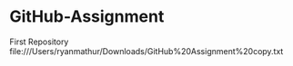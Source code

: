 # GitHub-Assignment
First Repository 
file:///Users/ryanmathur/Downloads/GitHub%20Assignment%20copy.txt

